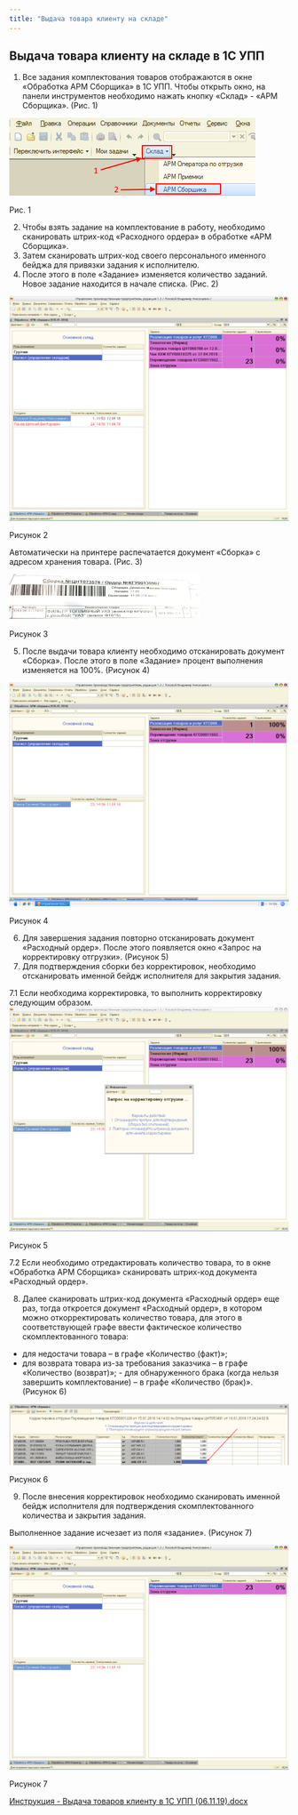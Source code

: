 ```yaml
---
title: "Выдача товара клиенту на складе"
---
```


## Выдача товара клиенту на складе в 1С УПП

1.  Все задания комплектования товаров отображаются в окне «Обработка АРМ Сборщика» в 1С УПП. Чтобы открыть окно, на панели инструментов необходимо нажать кнопку «Склад» - «АРМ Сборщика». (Рис. 1)

![](_attach/lu224723662bt_tmp_9c97e841c09e8fde.png)

Рис. 1

2.  Чтобы взять задание на комплектование в работу, необходимо сканировать штрих-код «Расходного ордера» в обработке «АРМ Сборщика».
3.  Затем сканировать штрих-код своего персонального именного бейджа для привязки задания к исполнителю.
4.  После этого в поле «Задание» изменяется количество заданий. Новое задание находится в начале списка. (Рис. 2)

![](_attach/lu224723662bt_tmp_1d3fda6b10417f12.png)

Рисунок 2

Автоматически на принтере распечатается документ «Сборка» с адресом хранения товара. (Рис. 3)

![](_attach/Pasted%20image%2020221123145948.png)

Рисунок 3

5.  После выдачи товара клиенту необходимо отсканировать документ «Сборка». После этого в поле «Задание» процент выполнения изменяется на 100%. (Рисунок 4)    

![](_attach/lu224723662bt_tmp_8fd91a0b5acd9de7.png)

Рисунок 4

6.  Для завершения задания повторно отсканировать документ «Расходный ордер». После этого появляется окно «Запрос на корректировку отгрузки». (Рисунок 5)   
7.  Для подтверждения сборки без корректировок, необходимо отсканировать именной бейдж исполнителя для закрытия задания.

7.1 Если необходима корректировка, то выполнить корректировку следующим образом.
![](_attach/lu224723662bt_tmp_8946c1fbfe47cf74.png)

Рисунок 5

7.2 Если необходимо отредактировать количество товара, то в окне «Обработка АРМ Сборщика» сканировать штрих-код документа «Расходный ордер».   

8.  Далее сканировать штрих-код документа «Расходный ордер» еще раз, тогда откроется документ «Расходный ордер», в котором можно откорректировать количество товара, для этого в соответствующей графе ввести фактическое количество скомплектованного товара:
- для недостачи товара – в графе «Количество (факт)»;
- для возврата товара из-за требования заказчика – в графе «Количество (возврат)»;
- для обнаруженного брака (когда нельзя завершить комплектование) – в графе «Количество (брак)». (Рисунок 6)

![](_attach/lu224723662bt_tmp_7991c86da264d871.png)

Рисунок 6

9.  После внесения корректировок необходимо сканировать именной бейдж исполнителя для подтверждения скомплектованного количества и закрытия задания.

Выполненное задание исчезает из поля «задание». (Рисунок 7)

![](_attach/lu224723662bt_tmp_cafb5d17fa5bc294.png)

Рисунок 7

[Инструкция - Выдача товаров клиенту в 1С УПП (06.11.19).docx](UPP/_attach/Инструкция%20-%20Выдача%20товаров%20клиенту%20в%201С%20УПП%20(06.11.19).docx)